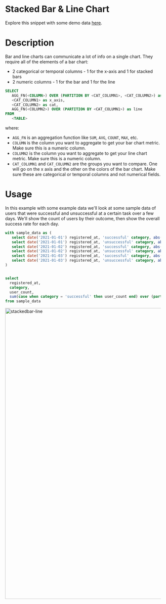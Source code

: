 # Stacked Bar & Line Chart

Explore this snippet with some demo data [here](https://count.co/n/ze9Y5H2r4mu?vm=e).

# Description

Bar and line charts can communicate a lot of info on a single chart. They require all of the elements of a bar chart: 
- 2 categorical or temporal columns - 1 for the x-axis and 1 for stacked bars
- 2 numeric columns - 1 for the bar and 1 for the line

```sql
SELECT 
   AGG_FN(<COLUMN>) OVER (PARTITION BY <CAT_COLUMN1>, <CAT_COLUMN2>) as bar_metric,
   <CAT_COLUMN1> as x_axis,
   <CAT_COLUMN2> as cat,
   AGG_FN(<COLUMN2>) OVER (PARTITION BY <CAT_COLUMN1>) as line
FROM 
   <TABLE>
```

where: 
- `AGG_FN` is an aggregation function like `SUM`, `AVG`, `COUNT`, `MAX`, etc.
- `COLUMN` is the column you want to aggregate to get your bar chart metric. Make sure this is a numeric column. 
- `COLUMN2` is the column you want to aggregate to get your line chart metric. Make sure this is a numeric column. 
- `CAT_COLUMN1` and `CAT_COLUMN2` are the groups you want to compare. One will go on the x axis and the other on the colors of the bar chart. Make sure these are categorical or temporal columns and not numerical fields. 

# Usage

In this example with some example data we'll look at some sample data of users that were successful and unsuccessful at a certain task over a few days. We'll show the count of users by their outcome, then show the overall success rate for each day. 

```sql
with sample_data as (
   select date('2021-01-01') registered_at, 'successful' category, abs(random()/1000000) user_count union all 
   select date('2021-01-01') registered_at, 'unsuccessful' category, abs(random()/1000000) user_count union all 
   select date('2021-01-02') registered_at, 'successful' category, abs(random()/1000000) user_count union all 
   select date('2021-01-02') registered_at, 'unsuccessful' category, abs(random()/1000000) user_count union all 
   select date('2021-01-03') registered_at, 'successful' category, abs(random()/1000000) user_count union all 
   select date('2021-01-03') registered_at, 'unsuccessful' category, abs(random()/1000000) user_count
)


select 
  registered_at, 
  category, 
  user_count, 
  sum(case when category = 'successful' then user_count end) over (partition by registered_at) / sum(user_count) over (partition by registered_at) success_rate
from sample_data
```
<img width="941" alt="stackedbar-line" src="https://user-images.githubusercontent.com/42146708/124850076-dcd31500-df54-11eb-942f-f2454149d7f7.png">

